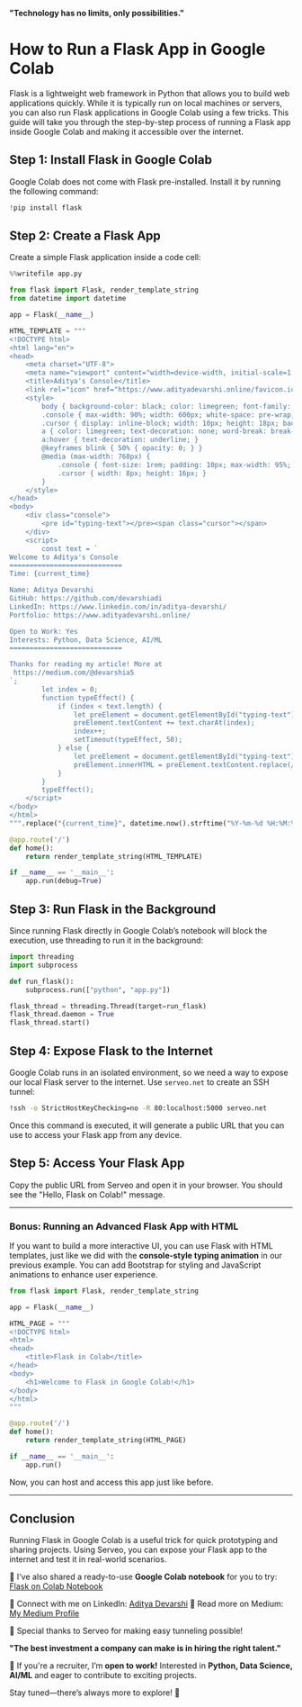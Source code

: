 **"Technology has no limits, only possibilities."**

# How to Run a Flask App in Google Colab

Flask is a lightweight web framework in Python that allows you to build web applications quickly. While it is typically run on local machines or servers, you can also run Flask applications in Google Colab using a few tricks. This guide will take you through the step-by-step process of running a Flask app inside Google Colab and making it accessible over the internet.

## **Step 1: Install Flask in Google Colab**

Google Colab does not come with Flask pre-installed. Install it by running the following command:

```python
!pip install flask
```

## **Step 2: Create a Flask App**

Create a simple Flask application inside a code cell:

```python
%%writefile app.py

from flask import Flask, render_template_string
from datetime import datetime

app = Flask(__name__)

HTML_TEMPLATE = """
<!DOCTYPE html>
<html lang="en">
<head>
    <meta charset="UTF-8">
    <meta name="viewport" content="width=device-width, initial-scale=1.0">
    <title>Aditya's Console</title>
    <link rel="icon" href="https://www.adityadevarshi.online/favicon.ico" type="image/x-icon">
    <style>
        body { background-color: black; color: limegreen; font-family: monospace; padding: 20px; display: flex; justify-content: center; align-items: center; height: 100vh; margin: 0; }
        .console { max-width: 90%; width: 600px; white-space: pre-wrap; font-size: 1.2rem; overflow: hidden; padding: 15px; box-shadow: 0px 0px 10px rgba(0,255,0,0.5); border-radius: 5px; background: rgba(0, 0, 0, 0.9); }
        .cursor { display: inline-block; width: 10px; height: 18px; background: limegreen; animation: blink 0.7s infinite; }
        a { color: limegreen; text-decoration: none; word-break: break-word; }
        a:hover { text-decoration: underline; }
        @keyframes blink { 50% { opacity: 0; } }
        @media (max-width: 768px) {
            .console { font-size: 1rem; padding: 10px; max-width: 95%; }
            .cursor { width: 8px; height: 16px; }
        }
    </style>
</head>
<body>
    <div class="console">
        <pre id="typing-text"></pre><span class="cursor"></span>
    </div>
    <script>
        const text = `
Welcome to Aditya's Console
============================
Time: {current_time}

Name: Aditya Devarshi
GitHub: https://github.com/devarshiadi
LinkedIn: https://www.linkedin.com/in/aditya-devarshi/
Portfolio: https://www.adityadevarshi.online/

Open to Work: Yes
Interests: Python, Data Science, AI/ML
============================

Thanks for reading my article! More at
 https://medium.com/@devarshia5
`;
        let index = 0;
        function typeEffect() {
            if (index < text.length) {
                let preElement = document.getElementById("typing-text");
                preElement.textContent += text.charAt(index);
                index++;
                setTimeout(typeEffect, 50);
            } else {
                let preElement = document.getElementById("typing-text");
                preElement.innerHTML = preElement.textContent.replace(/(https?:\/\/\S+)/g, '<a href="$1" target="_blank">$1</a>');
            }
        }
        typeEffect();
    </script>
</body>
</html>
""".replace("{current_time}", datetime.now().strftime("%Y-%m-%d %H:%M:%S"))

@app.route('/')
def home():
    return render_template_string(HTML_TEMPLATE)

if __name__ == '__main__':
    app.run(debug=True)

```

## **Step 3: Run Flask in the Background**

Since running Flask directly in Google Colab’s notebook will block the execution, use threading to run it in the background:

```python
import threading
import subprocess

def run_flask():
    subprocess.run(["python", "app.py"])

flask_thread = threading.Thread(target=run_flask)
flask_thread.daemon = True
flask_thread.start()
```

## **Step 4: Expose Flask to the Internet**

Google Colab runs in an isolated environment, so we need a way to expose our local Flask server to the internet. Use `serveo.net` to create an SSH tunnel:

```bash
!ssh -o StrictHostKeyChecking=no -R 80:localhost:5000 serveo.net
```

Once this command is executed, it will generate a public URL that you can use to access your Flask app from any device.

## **Step 5: Access Your Flask App**

Copy the public URL from Serveo and open it in your browser. You should see the "Hello, Flask on Colab!" message.

---

### **Bonus: Running an Advanced Flask App with HTML**

If you want to build a more interactive UI, you can use Flask with HTML templates, just like we did with the **console-style typing animation** in our previous example. You can add Bootstrap for styling and JavaScript animations to enhance user experience.

```python
from flask import Flask, render_template_string

app = Flask(__name__)

HTML_PAGE = """
<!DOCTYPE html>
<html>
<head>
    <title>Flask in Colab</title>
</head>
<body>
    <h1>Welcome to Flask in Google Colab!</h1>
</body>
</html>
"""

@app.route('/')
def home():
    return render_template_string(HTML_PAGE)

if __name__ == '__main__':
    app.run()
```

Now, you can host and access this app just like before.

---

## **Conclusion**

Running Flask in Google Colab is a useful trick for quick prototyping and sharing projects. Using Serveo, you can expose your Flask app to the internet and test it in real-world scenarios.

🚀 I've also shared a ready-to-use **Google Colab notebook** for you to try: [Flask on Colab Notebook](https://github.com/devarshiadi/FlaskColabExample/blob/main/FlaskColabExample.ipynb)

🔗 Connect with me on LinkedIn: [Aditya Devarshi](https://www.linkedin.com/in/aditya-devarshi/)
🔗 Read more on Medium: [My Medium Profile](https://medium.com/@devarshia5)

🙏 Special thanks to Serveo for making easy tunneling possible!

**"The best investment a company can make is in hiring the right talent."**

💼 If you're a recruiter, I’m **open to work!** Interested in **Python, Data Science, AI/ML** and eager to contribute to exciting projects.

Stay tuned—there’s always more to explore! 🚀

